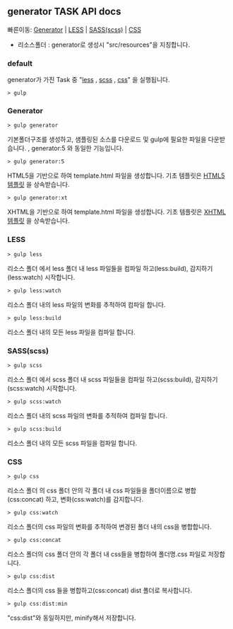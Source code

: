 ## generator TASK API docs

빠른이동:
  [Generator](#generator) |
  [LESS](#less) |
  [SASS(scss)](#scss) |
  [CSS](#css)

* 리소스폴더 : generator로 생성시 "src/resources"을 지칭합니다.

### default
generator가 가진 Task 중 "[less](#less) , [scss](#scss) , [css](#css)" 을 실행됩니다.
 
```
> gulp
```

### Generator
```
> gulp generator
```
기본폴더구조를 생성하고, 샘플링된 소스를 다운로드 및 gulp에 필요한 파일을 다운받습니다. , generator:5 와 동일한 기능입니다.

```
> gulp generator:5
```
HTML5을 기반으로 하여 template.html 파일을 생성합니다. 기초 템플릿은 [HTML5 템플릿](https://github.com/dstyle0210/generator-dstyle/blob/gh-pages/templates/html5.html) 을 상속받습니다.

```
> gulp generator:xt
```
XHTML을 기반으로 하여 template.html 파일을 생성합니다. 기초 템플릿은 [XHTML 템플릿](https://github.com/dstyle0210/generator-dstyle/blob/gh-pages/templates/xhtml.html) 을 상속받습니다.


### LESS
```
> gulp less
```
리소스 폴더 에서 less 폴더 내 less 파일들을 컴파일 하고(less:build), 감지하기(less:watch) 시작합니다.

```
> gulp less:watch
```
리소스 폴더 내의 less 파일의 변화를 추적하여 컴파일 합니다.

```
> gulp less:build
```
리소스 폴더 내의 모든 less 파일을 컴파일 합니다.



### SASS(scss)
```
> gulp scss
```
리소스 폴더 에서 scss 폴더 내 scss 파일들을 컴파일 하고(scss:build), 감지하기(scss:watch) 시작합니다.

```
> gulp scss:watch
```
리소스 폴더 내의 scss 파일의 변화를 추적하여 컴파일 합니다.

```
> gulp scss:build
```
리소스 폴더 내의 모든 scss 파일을 컴파일 합니다.



### CSS
```
> gulp css
```
리소스 폴더 의 css 폴더 안의 각 폴더 내 css 파일들을 폴더이름으로 병합(css:concat) 하고, 변화(css:watch)를 감지합니다.

```
> gulp css:watch
```
리소스 폴더의 css 파일의 변화를 추적하여 변경된 폴더 내의 css을 병합합니다.

```
> gulp css:concat
```
리소스 폴더의 css 폴더 안의 각 폴더 내 css들을 병합하여 폴더명.css 파일로 저장합니다.
```
> gulp css:dist
```
리소스 폴더의 css 들을 병합하고(css:concat) dist 폴더로 복사합니다.
```
> gulp css:dist:min
```
"css:dist"와 동일하지만, minify해서 저장합니다.